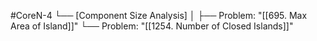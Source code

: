 #CoreN-4
└── [Component Size Analysis]
    │
    ├── Problem: "[[695. Max Area of Island]]"
    └── Problem: "[[1254. Number of Closed Islands]]"